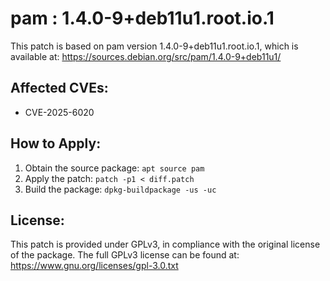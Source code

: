# pam : 1.4.0-9+deb11u1.root.io.1

This patch is based on pam version 1.4.0-9+deb11u1.root.io.1, which is available at:
https://sources.debian.org/src/pam/1.4.0-9+deb11u1/

## Affected CVEs:
- CVE-2025-6020

## How to Apply:
1. Obtain the source package: `apt source pam`
2. Apply the patch: `patch -p1 < diff.patch`
3. Build the package: `dpkg-buildpackage -us -uc`

## License:
This patch is provided under GPLv3, in compliance with the original license of the package.
The full GPLv3 license can be found at: https://www.gnu.org/licenses/gpl-3.0.txt

